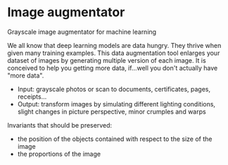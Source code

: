 # Image augmentator

Grayscale image augmentator for machine learning

We all know that deep learning models are data hungry. They thrive when given many training examples.
This data augmentation tool enlarges your dataset of images by generating multiple version of each image. 
It is conceived to help you getting more data, if...well you don't actually have "more data".

- Input: grayscale photos or scan to documents, certificates, pages, receipts...
- Output: transform images by simulating different lighting conditions, slight changes in picture perspective, minor crumples and warps

Invariants that should be preserved:
 - the position of the objects contained with respect to the size of the image
 - the proportions of the image


<!--

[ The tool converts a set of images into a much larger set of slightly altered images.
 The tool scans a directory containing image files, and creates new images by performing a set of augmentation operations. 
]

## Getting Started

### Prerequisites

By default it does not flip the image, so that the neural network is able to distinguish between Left-something and Right-something
It targets grayscale images, but it can be easily extended to handle other kind of images as well. 

I've integrated it with YOLO v3 object detection algorithm, based on the darknet CNN.
But it can be used to train other convolutional neural networks and should both improve their performance and reduce overfitting.

-->


